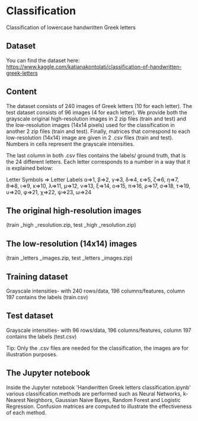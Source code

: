 # Classification
Classification of lowercase handwritten Greek letters

## Dataset

You can find the dataset here: https://www.kaggle.com/katianakontolati/classification-of-handwritten-greek-letters

## Content

The dataset consists of 240 images of Greek letters (10 for each letter). The test dataset consists of 96 images (4 for each letter). We provide both the grayscale original high-resolution images in 2 zip files (train and test) and the low-resolution images (14x14 pixels) used for the classification in another 2 zip files (train and test). Finally, matrices that correspond to each low-resolution (14x14) image are given in 2 .csv files (train and test). Numbers in cells represent the grayscale intensities.

The last column in both .csv files contains the labels/ ground truth, that is the 24 different letters. Each letter corresponds to a number in a way that it is explained below:

Letter Symbols => Letter Labels
α=>1, β=>2, γ=>3, δ=>4, ε=>5, ζ=>6, η=>7, θ=>8, ι=>9, κ=>10,
λ=>11, μ=>12, ν=>13, ξ=>14, ο=>15, π=>16, ρ=>17, σ=>18, τ=>19, υ=>20,
φ=>21, χ=>22, ψ=>23, ω=>24

## The original high-resolution images
(train _high _resolution.zip, test _high _resolution.zip)

## The low-resolution (14x14) images
(train _letters _images.zip, test _letters _images.zip)

## Training dataset
Grayscale intensities- with 240 rows/data, 196 columns/features, column 197 contains the labels (train.csv)

## Test dataset
Grayscale intensities- with 96 rows/data, 196 columns/features, column 197 contains the labels (test.csv)

Tip: Only the .csv files are needed for the classification, the images are for illustration purposes.

## The Jupyter notebook

Inside the Jupyter notebook 'Handwritten Greek letters classification.ipynb' various classification methods are performed such as Neural Networks, k-Nearest Neighbors, Gaussian Naive Bayes, Random Forest and Logistic Regression. Confusion matrices are computed to illustrate the effectiveness of each method. 
